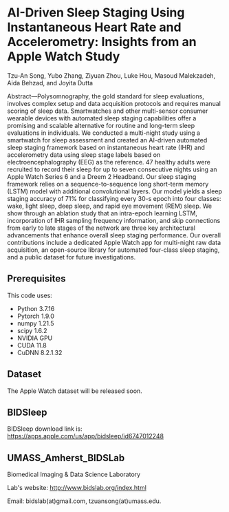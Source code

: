 # AI-Driven Sleep Staging Using Instantaneous Heart Rate and Accelerometry: Insights from an Apple Watch Study
Tzu-An Song, Yubo Zhang, Ziyuan Zhou, Luke Hou, Masoud Malekzadeh, Aida Behzad, and Joyita Dutta

Abstract—Polysomnography, the gold standard for sleep evaluations,
involves complex setup and data acquisition protocols and
requires manual scoring of sleep data. Smartwatches and other
multi-sensor consumer wearable devices with automated sleep
staging capabilities offer a promising and scalable alternative for
routine and long-term sleep evaluations in individuals. We conducted
a multi-night study using a smartwatch for sleep assessment
and created an AI-driven automated sleep staging framework
based on instantaneous heart rate (IHR) and accelerometry data
using sleep stage labels based on electroencephalography (EEG)
as the reference. 47 healthy adults were recruited to record their
sleep for up to seven consecutive nights using an Apple Watch
Series 6 and a Dreem 2 Headband. Our sleep staging framework
relies on a sequence-to-sequence long short-term memory (LSTM)
model with additional convolutional layers. Our model yields a
sleep staging accuracy of 71% for classifying every 30-s epoch
into four classes: wake, light sleep, deep sleep, and rapid eye
movement (REM) sleep. We show through an ablation study that
an intra-epoch learning LSTM, incorporation of IHR sampling frequency
information, and skip connections from early to late stages
of the network are three key architectural advancements that enhance
overall sleep staging performance. Our overall contributions
include a dedicated Apple Watch app for multi-night raw data
acquisition, an open-source library for automated four-class sleep
staging, and a public dataset for future investigations.
## Prerequisites

This code uses:

- Python 3.7.16
- Pytorch 1.9.0
- numpy 1.21.5
- scipy 1.6.2
- NVIDIA GPU
- CUDA 11.8
- CuDNN 8.2.1.32
## Dataset
The Apple Watch dataset will be released soon.
## BIDSleep
BIDSleep download link is: https://apps.apple.com/us/app/bidsleep/id6747012248
## UMASS_Amherst_BIDSLab
Biomedical Imaging & Data Science Laboratory

Lab's website:
http://www.bidslab.org/index.html


Email: bidslab(at)gmail.com,
       tzuansong(at)umass.edu.
